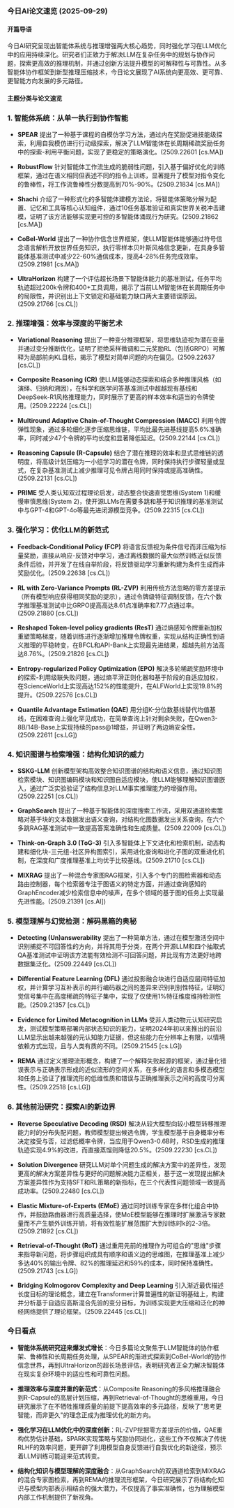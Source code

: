 ### 今日AI论文速览 (2025-09-29)

#### 开篇导语
今日AI研究呈现出智能体系统与推理增强两大核心趋势，同时强化学习在LLM优化中的应用持续深化。研究者们正致力于解决LLM在复杂任务中的规划与协作问题，探索更高效的推理机制，并通过创新方法提升模型的可解释性与可靠性。从多智能体协作框架到新型推理压缩技术，今日论文展现了AI系统向更高效、更可靠、更智能方向发展的多元路径。

#### 主题分类与论文速览

### 1. 智能体系统：从单一执行到协作智能

* **SPEAR** 提出了一种基于课程的自模仿学习方法，通过内在奖励促进技能级探索，利用自我模仿进行行动级探索，解决了LLM智能体在长周期稀疏奖励任务中的探索-利用平衡问题，实现了更稳定的策略演化。(2509.22601 [cs.MA])

* **RobustFlow** 针对智能体工作流生成的脆弱性问题，引入基于偏好优化的训练框架，通过在语义相同但表述不同的指令上训练，显著提升了模型对指令变化的鲁棒性，将工作流鲁棒性分数提高到70%-90%。(2509.21834 [cs.MA])

* **Shachi** 介绍了一种形式化的多智能体建模方法论，将智能体策略分解为配置、记忆和工具等核心认知组件，通过10任务基准验证和真实世界关税冲击建模，证明了该方法能够实现更可控的多智能体涌现行为研究。(2509.21862 [cs.MA])

* **CoBel-World** 提出了一种协作信念世界框架，使LLM智能体能够通过符号信念语言解析开放世界任务知识，执行零样本贝叶斯风格信念更新，在具身多智能体基准测试中减少22-60%通信成本，提高4-28%任务完成效率。(2509.21981 [cs.MA])

* **UltraHorizon** 构建了一个评估超长场景下智能体能力的基准测试，任务平均轨迹超过200k令牌和400+工具调用，揭示了当前LLM智能体在长周期任务中的局限性，并识别出上下文锁定和基础能力缺口两大主要错误原因。(2509.21766 [cs.CL])

### 2. 推理增强：效率与深度的平衡艺术

* **Variational Reasoning** 提出了一种变分推理框架，将思维轨迹视为潜在变量并通过变分推断优化，证明了拒绝采样微调和二元奖励RL（包括GRPO）可解释为局部前向KL目标，揭示了模型对简单问题的内在偏见。(2509.22637 [cs.CL])

* **Composite Reasoning (CR)** 使LLM能够动态探索和结合多种推理风格（如演绎、归纳和溯因），在科学和医学问答基准测试中超越现有基线和DeepSeek-R1风格推理能力，同时展示了更高的样本效率和适当的令牌使用。(2509.22224 [cs.CL])

* **Multiround Adaptive Chain-of-Thought Compression (MACC)** 利用令牌弹性现象，通过多轮细化逐步压缩思维链，平均比最先进基线提高5.6%准确率，同时减少47个令牌的平均长度和显著降低延迟。(2509.22144 [cs.CL])

* **Reasoning Capsule (R-Capsule)** 结合了潜在推理的效率和显式思维链的透明度，将高级计划压缩为一小组学习的潜在令牌，同时保持执行步骤轻量或显式，在复杂基准测试上减少推理可见令牌占用同时保持或提高准确性。(2509.22131 [cs.CL])

* **PRIME** 受人类认知双过程理论启发，动态整合快速直觉思维(System 1)和缓慢审慎思维(System 2)，使开源LLMs在需要多跳和基于知识推理的基准测试中与GPT-4和GPT-4o等最先进闭源模型竞争。(2509.22315 [cs.CL])

### 3. 强化学习：优化LLM的新范式

* **Feedback-Conditional Policy (FCP)** 将语言反馈视为条件信号而非压缩为标量奖励，直接从响应-反馈对中学习，通过离线数据的最大似然训练近似反馈条件后验，并开发了在线自举阶段，将反馈驱动学习重新构建为条件生成而非奖励优化。(2509.22638 [cs.CL])

* **RL with Zero-Variance Prompts (RL-ZVP)** 利用传统方法忽略的零方差提示（所有模型响应获得相同奖励的提示），通过令牌级特征调制反馈，在六个数学推理基准测试中比GRPO提高高达8.61点准确率和7.77点通过率。(2509.21880 [cs.CL])

* **Reshaped Token-level policy gradients (ResT)** 通过熵感知令牌重新加权重塑策略梯度，随着训练进行逐渐增加推理令牌权重，实现从结构正确性到语义推理的平稳转变，在BFCL和API-Bank上实现最先进结果，超越先前方法高达8.76%。(2509.21826 [cs.CL])

* **Entropy-regularized Policy Optimization (EPO)** 解决多轮稀疏奖励环境中的探索-利用级联失败问题，通过熵平滑正则化器和基于阶段的自适应加权，在ScienceWorld上实现高达152%的性能提升，在ALFWorld上实现19.8%的提升。(2509.22576 [cs.CL])

* **Quantile Advantage Estimation (QAE)** 用分组K-分位数基线替代均值基线，在困难查询上强化罕见成功，在简单查询上针对剩余失败，在Qwen3-8B/14B-Base上实现持续的pass@1增益，并证明了两边熵安全性。(2509.22611 [cs.LG])

### 4. 知识图谱与检索增强：结构化知识的威力

* **SSKG-LLM** 创新模型架构高效整合知识图谱的结构和语义信息，通过知识图检索模块、知识图编码模块和知识图自适应模块，使LLM能够理解知识图谱嵌入，通过广泛实验验证了结构信息对LLM事实推理能力的增强作用。(2509.22251 [cs.CL])

* **GraphSearch** 提出了一种基于智能体的深度搜索工作流，采用双通道检索策略对基于块的文本数据发出语义查询，对结构化图数据发出关系查询，在六个多跳RAG基准测试中一致提高答案准确性和生成质量。(2509.22009 [cs.CL])

* **Think-on-Graph 3.0 (ToG-3)** 引入多智能体上下文进化和检索机制，动态构建和细化块-三元组-社区异构图索引，采用进化查询和进化子图的双重进化机制，在深度和广度推理基准上均优于比较基线。(2509.21710 [cs.CL])

* **MIXRAG** 提出了一种混合专家图RAG框架，引入多个专门的图检索器和动态路由控制器，每个检索器专注于图语义的特定方面，并通过查询感知的GraphEncoder减少检索信息中的噪声，在多个领域的基于图的任务上实现最先进性能。(2509.21391 [cs.AI])

### 5. 模型理解与幻觉检测：解码黑箱的奥秘

* **Detecting (Un)answerability** 提出了一种简单方法，通过在模型激活空间中识别捕捉不可回答性的方向，并将其用于分类，在两个开源LLM和四个抽取式QA基准测试中证明该方法能有效检测不可回答问题，并比现有方法更好地跨数据集泛化。(2509.22449 [cs.CL])

* **Differential Feature Learning (DFL)** 通过投影融合块进行自适应层间特征加权，并计算学习互补表示的并行编码器之间的差异来识别判别性特征，证明幻觉信号集中在高度稀疏的特征子集中，实现了仅使用1%特征维度维持检测性能。(2509.21357 [cs.CL])

* **Evidence for Limited Metacognition in LLMs** 受非人类动物元认知研究启发，测试模型策略部署内部状态知识的能力，证明2024年初以来推出的前沿LLM显示出越来越强的元认知能力证据，但这些能力在分辨率上有限，以情境依赖方式出现，且与人类有质的不同。(2509.21545 [cs.LG])

* **REMA** 通过定义推理流形概念，构建了一个解释失败起源的框架，通过量化错误表示与正确表示形成的近似流形的空间关系，在多样化的语言和多模态模型和任务上验证了推理流形的低维性质和错误与正确推理表示之间的高度可分离性。(2509.22518 [cs.LG])

### 6. 其他前沿研究：探索AI的新边界

* **Reverse Speculative Decoding (RSD)** 解决从较大模型向较小模型转移推理能力时的分布失配问题，教师模型提出候选令牌，学生模型基于自身概率分布决定接受与否，过滤低概率令牌，当应用于Qwen3-0.6B时，RSD生成的推理轨迹实现4.9%的改进，而直接蒸馏则降低20.5%。(2509.22230 [cs.CL])

* **Solution Divergence** 研究LLM对单个问题生成的解决方案中的差异性，发现更高的解决方案差异性与更好的问题解决能力正相关，基于这一发现提出解决方案差异性作为支持SFT和RL策略的新指标，在三个代表性问题领域一致提高成功率。(2509.22480 [cs.CL])

* **Elastic Mixture-of-Experts (EMoE)** 通过同时训练专家在多样化组合中协作，并鼓励路由器进行高质量选择，使MoE模型能够在推理时扩展激活专家数量而不产生额外训练开销，将有效性能扩展范围扩大到训练时k的2-3倍。(2509.21892 [cs.CL])

* **Retrieval-of-Thought (RoT)** 通过重用先前的推理作为可组合的"思维"步骤来指导新问题，将步骤组织成具有顺序和语义边的思维图，在推理基准上减少多达40%的输出令牌、82%的推理延迟和59%的成本，同时保持准确性。(2509.21743 [cs.LG])

* **Bridging Kolmogorov Complexity and Deep Learning** 引入渐近最优描述长度目标的理论概念，建立在Transformer计算普遍性的新证明基础上，构建并分析基于自适应高斯混合先验的变分目标，为训练实现更大压缩和泛化的神经网络提供了理论框架。(2509.22445 [cs.CL])

### 今日看点

* **智能体系统研究迎来爆发式增长**：今日多篇论文聚焦于LLM智能体的协作框架、鲁棒性和长周期任务处理，从SPEAR的渐进式探索到CoBel-World的协作信念世界，再到UltraHorizon的超长场景评估，表明研究者正全力解决智能体在现实复杂环境中的适应性和可靠性问题。

* **推理效率与深度并重的新范式**：从Composite Reasoning的多风格推理融合到R-Capsule的高层计划压缩，再到Retrieval-of-Thought的思维重用，今日研究展示了在不牺牲推理质量的前提下提高效率的多元路径，反映了"思考更智能，而非更久"的理念正成为推理优化的新方向。

* **强化学习在LLM优化中的深度创新**：RL-ZVP挖掘零方差提示的价值，QAE重构优势估计基础，SPARK实现策略与奖励协同进化，这些工作不仅解决了传统RLHF的效率问题，更开辟了利用模型自身反馈进行自我优化的新途径，预示着LLM训练可能迎来范式转变。

* **结构化知识与模型理解的深度融合**：从GraphSearch的双通道检索到MIXRAG的混合专家图检索，再到REMA的推理流形框架，今日研究展示了将结构化知识与模型内部表示相结合的强大潜力，不仅提高了事实准确性，也为理解模型内部工作机制提供了新视角。